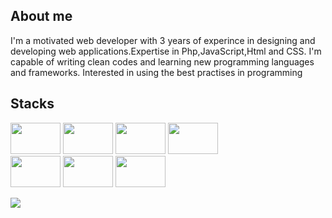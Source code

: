 ## About me
I'm a motivated web developer with 3 years of experince in designing and developing web applications.Expertise in Php,JavaScript,Html and CSS.
I'm capable of writing clean codes and learning new programming languages ​​and frameworks.
Interested in using the best practises in programming
## Stacks
<div>
  <img src="https://cdn.jsdelivr.net/gh/devicons/devicon@latest/icons/javascript/javascript-original.svg" width="80px" height="50px" />
  <img src="https://cdn.jsdelivr.net/gh/devicons/devicon@latest/icons/vuejs/vuejs-original-wordmark.svg" width="80px" height="50px" />
  <img src="https://cdn.jsdelivr.net/gh/devicons/devicon@latest/icons/jquery/jquery-original-wordmark.svg" width="80px" height="50px" />
  <img src="https://cdn.jsdelivr.net/gh/devicons/devicon@latest/icons/react/react-original-wordmark.svg"  width="80px" height="50px" />
</div>
<div>
<div>
  <img src="https://cdn.jsdelivr.net/gh/devicons/devicon@latest/icons/html5/html5-original-wordmark.svg" width="80px" height="50px" />
  <img src="https://cdn.jsdelivr.net/gh/devicons/devicon@latest/icons/css3/css3-original-wordmark.svg" width="80px" height="50px" />
  <img src="https://cdn.jsdelivr.net/gh/devicons/devicon@latest/icons/bootstrap/bootstrap-original-wordmark.svg" width="80px" height="50px" />
</div>

  ![](https://komarev.com/ghpvc/?username=mrahmadi-dev)

<!--
**mrahmadi-dev/mrahmadi-dev** is a ✨ _special_ ✨ repository because its `README.md` (this file) appears on your GitHub profile.

Here are some ideas to get you started:

- 🔭 I’m currently working on ...
- 🌱 I’m currently learning ...
- 👯 I’m looking to collaborate on ...
- 🤔 I’m looking for help with ...
- 💬 Ask me about ...
- 📫 How to reach me: ...
- 😄 Pronouns: ...
- ⚡ Fun fact: ...
-->
